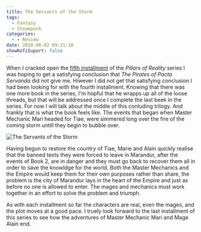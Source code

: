 ```yaml
---
title: The Servants of the Storm
tags:
  - Fantasy
  - Steampunk
categories:
  - - Review
date: 2018-06-02 09:21:10
showKofiSuport: false
---
```



When I cracked open the [fifth installment](https://www.amazon.com/gp/product/B01JJE9MWY/ref=as_li_tl?ie=UTF8&camp=1789&creative=9325&creativeASIN=B01JJE9MWY&linkCode=as2&tag=mysite009e-20&linkId=d32eaa0d2d01de77c70a7817ba61a4a2) of the _Pillars of Reality_ series I was hoping to get a satisfying conclusion that _The Pirates of Pacta Servanda_ did not give me.  Hiwever I did not get that satisfying conclusion I had been looking for with the fourth installment.  Knowing that there was one more book in the series, I'm hopful that he wrapps up all of the loose threads, but that will be addressed once I complete the last beek in the series.<!-- more --> For now I will talk about the middle of this conluding trilogy.  And frankly that is what the book feels like.  The events that began when Master Mechanic Mari headed for Tiae, were simmered long over the fire of the coming storm untill they begin to bubble over.

<div class="embedded-image-right">

![The Servants of the Storm](./servants-of-storm.jpg)

</div>

Having begun to restore the country of Tiae, Marie and Alain quickly realise that the banned texts they were forced to leave in  Marandur, after the events of Book 2, are in danger and they must go back to recover them all in order to save the knowldge for the world.  Both the Master Mechanics and the Empire would keep them for their own purposes rather than share, the problem is the city of Marandur lays in the heart of the Empire and just as before no one is allowed to enter.  The mages and mechanics must work together in an effort to solve the problem and triumph.

As with each installment so far the characters are real, even the mages, and the plot moves at a good pace.  I truely look forward to the last installment of this series to see how the adventures of Master Mechanic Mari and Mage Alain end.
